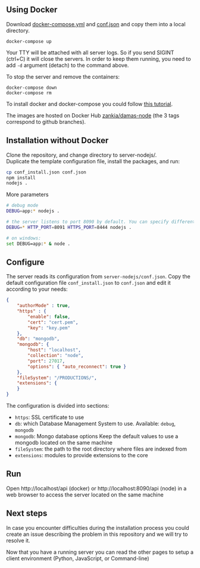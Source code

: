 ## Using Docker
Download [docker-compose.yml](http://damas-software.org/docker/docker-compose.yml) and [conf.json](http://damas-software.org/docker/conf.json) and copy them into a local directory.

```shell
docker-compose up
```
Your TTY will be attached with all server logs. So if you send SIGINT (ctrl+C) it will close the servers. In order to keep them running, you need to add `-d` argument (detach) to the command above.

To stop the server and remove the containers:
```shell
docker-compose down
docker-compose rm
```

To install docker and docker-compose you could follow [this tutorial](https://docs.docker.com/compose/install).

The images are hosted on Docker Hub [zankia/damas-node](https://hub.docker.com/r/zankia/damas-node) (the 3 tags correspond to github branches).

## Installation without Docker

Clone the repository, and change directory to server-nodejs/.  
Duplicate the template configuration file, install the packages, and run:
```sh
cp conf_install.json conf.json
npm install
nodejs .
```
More parameters
```sh
# debug mode
DEBUG=app:* nodejs .

# the server listens to port 8090 by default. You can specify different ports and debug options
DEBUG=* HTTP_PORT=8091 HTTPS_PORT=8444 nodejs .

# on windows:
set DEBUG=app:* & node .
```

## Configure
The server reads its configuration from `server-nodejs/conf.json`. Copy the default configuration file `conf_install.json` to `conf.json` and edit it according to your needs:

```json
{                                                                                                                     
    "authorMode" : true,
    "https" : { 
        "enable": false,
        "cert": "cert.pem",
        "key": "key.pem"
    },  
    "db": "mongodb",
    "mongodb": {
        "host": "localhost",
        "collection": "node",
        "port": 27017,
        "options": { "auto_reconnect": true }
    },  
    "fileSystem": "/PRODUCTIONS/",
    "extensions": {
    }
}
```
The configuration is divided into sections:
* `https`: SSL certificate to use
* `db`: which Database Management System to use. Available: `debug`, `mongodb`
* `mongodb`: Mongo database options Keep the default values to use a mongodb located on the same machine
* `fileSystem`: the path to the root directory where files are indexed from
* `extensions`: modules to provide extensions to the core

## Run
Open http://localhost/api (docker) or http://localhost:8090/api (node) in a web browser to access the server located on the same machine

##  Next steps

In case you encounter difficulties during the installation process you could create an issue describing the problem in this repository and we will try to resolve it.

Now that you have a running server you can read the other pages to setup a client environment (Python, JavaScript, or Command-line)